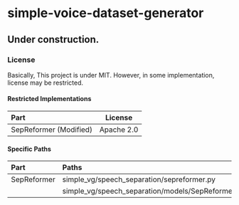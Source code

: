 # simple-voice-dataset-generator

## Under construction.

### License
Basically, This project is under MIT.
However, in some implementation, license may be restricted.

#### Restricted Implementations
| Part                  | License       |
| :-----------          | :-----------: |
| SepReformer (Modified)| Apache 2.0    |

#### Specific Paths
| Part          | Paths                                             |
| :------------ | :---------------------------                      |
| SepReformer   | simple_vg/speech_separation/sepreformer.py        |
|               | simple_vg/speech_separation/models/SepReformer*   |